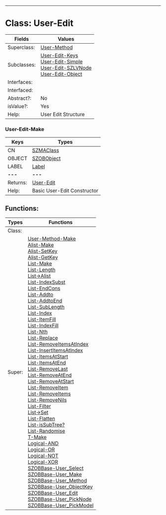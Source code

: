---------

# Class:	User-Edit

| Fields | Values |
| --------- | --------- |
| Superclass: | [User-Method](User-Method.html) |
| Subclasses: | [User-Edit-Keys](User-Edit-Keys.html) <br> [User-Edit-Simple](User-Edit-Simple.html) <br> [User-Edit-SZLVNode](User-Edit-SZLVNode.html) <br> [User-Edit-Object](User-Edit-Object.html) |
| Interfaces: |  |
| Interfaced: |  |
| Abstract?: | No |
| isValue?: | Yes |
| Help: | User Edit Structure |

### User-Edit-Make

| Keys | Types |
| --------- | --------- |
| CN | [SZMAClass](SZMAClass.html) |
| OBJECT | [SZOBObject](SZOBObject.html) |
| LABEL | [Label](Label.html) |
| **---** | **---** |
| Returns: | [User-Edit](User-Edit.html) |
| Help: | Basic User-Edit Constructor |


## Functions:

| Types | Functions |
| --------- | --------- |
| Class: |  |
| Super: | [User-Method-Make](User-Method.html) <br> [Alist-Make](Alist.html) <br> [Alist-SetKey](Alist.html) <br> [Alist-GetKey](Alist.html) <br> [List-Make](List.html) <br> [List-Length](List.html) <br> [List->Alist](List.html) <br> [List-IndexSubst](List.html) <br> [List-EndCons](List.html) <br> [List-Addto](List.html) <br> [List-AddtoEnd](List.html) <br> [List-SubLength](List.html) <br> [List-Index](List.html) <br> [List-ItemFill](List.html) <br> [List-IndexFill](List.html) <br> [List-Nth](List.html) <br> [List-Replace](List.html) <br> [List-RemoveItemsAtIndex](List.html) <br> [List-InsertItemsAtIndex](List.html) <br> [List-ItemsAtStart](List.html) <br> [List-ItemsAtEnd](List.html) <br> [List-RemoveLast](List.html) <br> [List-RemoveAtEnd](List.html) <br> [List-RemoveAtStart](List.html) <br> [List-RemoveItem](List.html) <br> [List-RemoveItems](List.html) <br> [List-RemoveNils](List.html) <br> [List-Filter](List.html) <br> [List->Set](List.html) <br> [List-Flatten](List.html) <br> [List-isSubTree?](List.html) <br> [List-Randomise](List.html) <br> [T-Make](T.html) <br> [Logical-AND](Logical.html) <br> [Logical-OR](Logical.html) <br> [Logical-NOT](Logical.html) <br> [Logical-XOR](Logical.html) <br> [SZOBBase-User_Select](SZOBBase.html) <br> [SZOBBase-User_Make](SZOBBase.html) <br> [SZOBBase-User_Method](SZOBBase.html) <br> [SZOBBase-User_ObjectKey](SZOBBase.html) <br> [SZOBBase-User_Edit](SZOBBase.html) <br> [SZOBBase-User_PickNode](SZOBBase.html) <br> [SZOBBase-User_PickModel](SZOBBase.html) |


